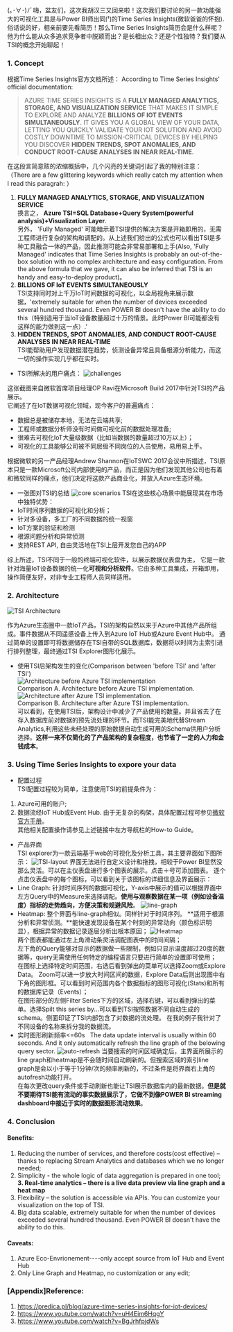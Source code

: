 (｡･∀･)ﾉﾞ嗨，盆友们，这次我胡汉三又回来啦！这次我们要讨论的另一款功能强大的可视化工具是与Power BI师出同门的Time Series Insights(微软爸爸的怀抱).  
俗话说的好，相亲前要先看简历！那么Time Series Insights简历会是什么样呢？他为什么能从众多追求竞争者中脱颖而出？是长相出众？还是个性独特？我们要从TSI的概念开始聊起！
### 1. Concept
根据Time Series Insights官方文档所述： 
According to Time Series Insights' official documentation:
>AZURE TIME SERIES INSIGHTS IS A **FULLY MANAGED ANALYTICS, STORAGE, AND VISUALIZATION SERVICE** THAT MAKES IT SIMPLE TO EXPLORE AND ANALYZE **BILLIONS OF IOT EVENTS SIMULTANEOUSLY**. IT GIVES YOU A GLOBAL VIEW OF YOUR DATA, LETTING YOU QUICKLY VALIDATE YOUR IOT SOLUTION AND AVOID COSTLY DOWNTIME TO MISSION-CRITICAL DEVICES BY HELPING YOU DISCOVER **HIDDEN TRENDS, SPOT ANOMALIES, AND CONDUCT ROOT-CAUSE ANALYSES IN NEAR REAL-TIME**.  

在这段言简意赅的浓缩概括中，几个闪亮的关键词引起了我的特别注意：  
（There are a few glittering keywords which really catch my attention when I read this paragrah: ） 
1. **FULLY MANAGED ANALYTICS, STORAGE, AND VISUALIZATION SERVICE**  
换言之， **Azure TSI=SQL Database+Query System(powerful analysis)+Visualization Layer**.   
另外， 'Fully Managed' 可能暗示着TSI提供的解决方案是开箱即用的，无需工程师进行复杂的架构和调配的。从上述我们给出的公式也可以看出TSI是多种工具融合一体的产品，因此推测可能会非常易部署和上手(Also, 'Fully Managed' indicates that Time Series Insights is probably an out-of-the-box solution with no complex architecture and easy configuration. From the above formula that we gave, it can also be inferred that TSI is an handy and easy-to-deploy product)。
2. **BILLIONS OF IoT EVENTS SIMULTANEOUSLY**    
TSI支持同时对上千万IoT时间数据的可视化，以全局视角来展示数据，'extremely suitable for when the number of devices exceeded several hundred thousand. Even POWER BI doesn't have the ability to do this（特别适用于当IoT设备数量超过十万的情景。此时Power BI可能都没有这样的能力做到这一点）.'  
3. **HIDDEN TRENDS, SPOT ANOMALIES, AND CONDUCT ROOT-CAUSE ANALYSES IN NEAR REAL-TIME**  
TSI能帮助用户发现数据潜在趋势，侦测设备异常且具备根源分析能力，而这一切的操作实现几乎都在实时。

* TSI所解决的用户痛点：
![challenges](https://github.com/icesuperbravo/Blogs/blob/master/time-series-insights/azure3.PNG?raw=true)

这张截图来自微软首席项目经理OP Ravi在Microsoft Build 2017中针对TSI的产品展示。  
它阐述了在IoT数据可视化领域，现今客户的普遍痛点：    
* 数据总是被储存本地，无法在云端共享;
* 工程师或数据分析师没有时间做可视化前的数据处理准备;  
* 很难去可视化IoT大量级数据（比如当数据的数量超过10万以上）；
* 可视化的工具能够公司被不同层级不同岗位的人员使用，易用易上手。

根据微软的另一产品经理Andrew Shannon在IoTSWC 2017会议中所描述，TSI原本只是一款Microsoft公司内部使用的产品，而正是因为他们发现其他公司也有着和微软同样的痛点，他们决定将这款产品商业化，并放入Azure生态环境。
* 一张图对TSI的总结
![core scenarios](https://github.com/icesuperbravo/Blogs/blob/master/time-series-insights/azure2.PNG?raw=true)
TSI在这些核心场景中能展现其在市场中独特优势： 
* IoT时间序列数据的可视化和分析；
* 针对多设备，多工厂的不同数据的统一视窗
* IoT方案的验证和检测
* 根源问题分析和异常侦测
* 支持REST API, 自由灵活地在TSI上层开发您自己的APP

综上所述，TSI不同于一般的终端可视化软件，以展示数据仪表盘为主， 它是一款针对海量IoT设备数据的统一化**可视和分析软件**。它由多种工具集成，开箱即用，操作简便友好，对非专业工程师人员同样适用。
### 2. Architecture
![TSI Architecture](https://github.com/icesuperbravo/Blogs/blob/master/time-series-insights/azure1.PNG?raw=true)

作为Azure生态圈中一款IoT产品，TSI的架构自然以来于Azure中其他产品所组成。事件数据从不同遥感设备上传入到Azure IoT Hub或Azure Event Hub中。 通过简单的设置即可将数据储存在TSI自带的SQL数据库，数据将以时间为主索引进行排列整理，最终通过TSI Explorer图形化展示。
* 使用TSI后架构发生的变化(Comparison between 'before TSI' and 'after TSI')  
![Architecture before Azure TSI implementation](https://predica.pl/wp-content/uploads/2017/07/Original-architecture.png)  
Comparison A. Architecture before Azure TSI implementation.
![Architecture after Azure TSI implementation.](https://predica.pl/wp-content/uploads/2017/07/Changed-architecture.png)  
Comparison B. Architecture after Azure TSI implementation.  
可以看到，在使用TSI后，架构设计中减少了产品使用的数量。并且省去了在存入数据库前对数据的预先流处理的环节。而TSI能完美地代替Stream Analytics,利用这些未经处理的原始数据自动生成可用的Schema供用户分析选择。**这样一来不仅简化的了产品架构的复杂程度，也节省了一定的人力和金钱成本**。

### 3. Using Time Series Insights to expore your data
* 配置过程  
TSI配置过程较为简单，注意使用TSI的前提条件为： 
1. Azure可用的账户;
2. 数据流经IoT Hub或Event Hub.
由于无复杂的构架，具体配置过程可参见[微软官方手册](https://docs.microsoft.com/en-us/azure/time-series-insights/time-series-insights-get-started)。  
其他相关配置操作请参见上述链接中左方导航栏的How-to Guide。

* 产品界面  
TSI explorer为一款云端基于web的可视化及分析工具，其主要界面如下图所示： 
![TSI-layout](https://github.com/icesuperbravo/Blogs/blob/master/time-series-insights/tsi-uilayout.PNG?raw=true)
界面无法进行自定义设计和拖拽，相较于Power BI显然没那么灵活。可以在主仪表盘进行多个图表的展示。点击＋号可添加图表。 
逐个点击仪表盘中的每个图标，可以看到关于该图标的详细信息及界面展示：
* Line Graph: 针对时间序列的数据可视化，Y-axis中展示的值可以根据界面中左方Query中的Measure来选择调配。**使用与观察数据在某一项（例如设备温度）指标的走势趋向，方便决策和规避风险**。
![line-graph](https://github.com/icesuperbravo/Blogs/blob/master/time-series-insights/tsi-linegraph.PNG?raw=true)  
* Heatmap: 整个界面与line-graph相似。同样针对于时间序列。 **适用于根源分析和异常侦测。**能快速发现设备在某个时刻的异常动向（颜色标识明显），根据异常的数据记录逐层分析出根本原因；
![Heatmap](https://github.com/icesuperbravo/Blogs/blob/master/time-series-insights/tsi-heatmap.PNG?raw=true)   
两个图表都能通过左上角滑动条灵活调配图表中的时间间隔；  
左下角的Query能够对显示的数据做一些限制，例如只显示温度超过20度的数据等，query无需使用任何特定的编程语言只要进行简单的设置即可使用；  
在图标上选择特定时间范围，右选后看到弹出的菜单可以选择Zoom或Explore Data。 Zoom可以进一步放大时间区间的数据，Explore Data后则出现图中右下角的图形框。可以看到时间范围内各个数据指标的图形可视化(Stats)和所有的数据库记录（Events）；  
在图形部分的左侧Filter Series下方的区域，选择右键，可以看到弹出的菜单。选择Spilt this series by...可以看到TSI按照数据不同自动生成的schema。侧面印证了TSI内部包含了对数据的流处理。 在我的例子我针对了不同设备的名称来拆分我的数据流。
* 实时图形刷新频率<=60s    
The data update interval is usually within 60 seconds. And it only automatically refresh the line graph of the belowing query sector. 
![auto-refresh](https://github.com/icesuperbravo/Blogs/blob/master/time-series-insights/time-series-insights.PNG?raw=true)
当要搜索的时间区域确定后，主界面所展示的line graph和heatmap是不会随时间自动刷新的。但搜索区域的索引line graph是会以小于等于1分钟/次的频率刷新的，不过条件是将界面右上角的autofresh功能打开。  
在每次更改query条件或手动刷新也能让TSI展示数据库内的最新数据。**但是就不要期待TSI能有流动的事实数据展示了，它做不到像POWER BI streaming dashboard中接近于实时的数据图形流动效果**。 

### 4. Conclusion

#### Benefits:
1. Reducing the number of services, and therefore costs(cost effective) – thanks to replacing Stream Analytics and databases which we no longer needed;
2. Simplicity - the whole logic of data aggregation is prepared in one tool; 
**3. Real-time analytics – there is a live data preview via line graph and a heat map**
4. Flexibility – the solution is accessible via APIs. You can customize your visualization on the top of TSI.
5. Big data scalable, extremely suitable for when the number of devices exceeded several hundred thousand. Even POWER BI doesn't have the ability to do this.
#### Caveats:
1. Azure Eco-Envrionement----only accept source from IoT Hub and Event Hub
2. Only Line Graph and Heatmap, no customization or any edit;

### [Appendix]Reference: 
1. https://predica.pl/blog/azure-time-series-insights-for-iot-devices/
2. https://www.youtube.com/watch?v=uH4Eim6HqgY
3. https://www.youtube.com/watch?v=BgJrhfpjdWs
